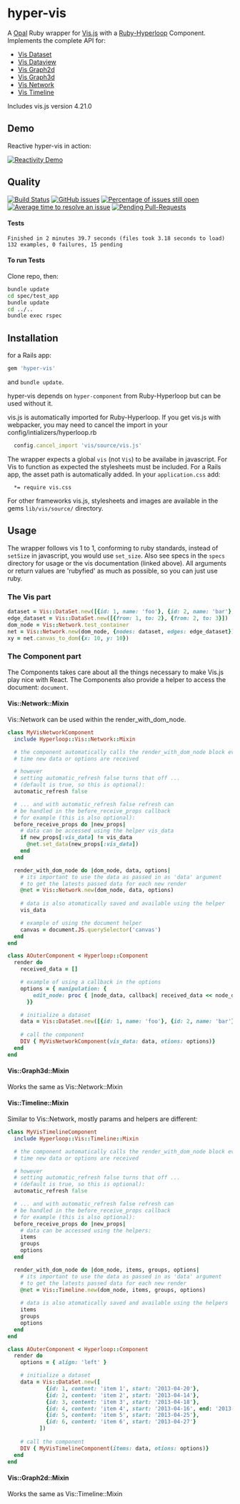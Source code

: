 # hyper-vis

A [Opal](http://opalrb.com) Ruby wrapper for [Vis.js](http://visjs.org) with a [Ruby-Hyperloop](http://ruby-hyperloop.org) Component.
Implements the complete API for:
- [Vis Dataset](http://visjs.org/docs/data/dataset.html)
- [Vis Dataview](http://visjs.org/docs/data/dataview.html)
- [Vis Graph2d](http://visjs.org/docs/graph2d/)
- [Vis Graph3d](http://visjs.org/docs/graph3d/)
- [Vis Network](http://visjs.org/docs/network/)
- [Vis Timeline](http://visjs.org/docs/timeline/)

Includes vis.js version 4.21.0

## Demo

Reactive hyper-vis in action:

[![Reactivity Demo](http://img.youtube.com/vi/fPSpESBbeMQ/0.jpg)](http://www.youtube.com/watch?v=fPSpESBbeMQ "Reactivity Demo")

## Quality
[![Build Status](https://semaphoreci.com/api/v1/janbiedermann/hyper-vis/branches/master/shields_badge.svg)](https://semaphoreci.com/janbiedermann/hyper-vis)
[![GitHub issues](https://img.shields.io/github/issues/janbiedermann/hyper-vis.svg)](https://github.com/janbiedermann/hyper-vis/issues)
[![Percentage of issues still open](http://isitmaintained.com/badge/open/janbiedermann/hyper-vis.svg)](http://isitmaintained.com/project/janbiedermann/hyper-vis "Percentage of issues still open")
[![Average time to resolve an issue](http://isitmaintained.com/badge/resolution/janbiedermann/hyper-vis.svg)](http://isitmaintained.com/project/janbiedermann/hyper-vis "Average time to resolve an issue")
[![Pending Pull-Requests](http://githubbadges.herokuapp.com/janbiedermann/hyper-vis/pulls.svg)](https://github.com/janbiedermann/hyper-vis/pulls)

#### Tests
```
Finished in 2 minutes 39.7 seconds (files took 3.18 seconds to load)
132 examples, 0 failures, 15 pending
```
#### To run Tests
Clone repo, then:
```bash
bundle update
cd spec/test_app
bundle update
cd ../..
bundle exec rspec
```

## Installation
for a Rails app:
```ruby
gem 'hyper-vis'
```
and `bundle update`.

hyper-vis depends on `hyper-component` from Ruby-Hyperloop but can be used without it.

vis.js is automatically imported for Ruby-Hyperloop. If you get vis.js with webpacker, you may need to cancel the import in your config/intializers/hyperloop.rb
```ruby
  config.cancel_import 'vis/source/vis.js'
```
The wrapper expects a global `vis` (not `Vis`) to be availabe in javascript.
For Vis to function as expected the stylesheets must be included.
For a Rails app, the asset path is automatically added. 
In your `application.css` add:
```
  *= require vis.css
```
For other frameworks vis.js, stylesheets and images are available in the gems `lib/vis/source/` directory.

## Usage

The wrapper follows vis 1 to 1, conforming to ruby standards, instead of `setSize` in javascript, you would use `set_size`. Also see specs in the `specs` directory for usage or the vis documentation (linked above).
All arguments or return values are 'rubyfied' as much as possible, so you can just use ruby.

### The Vis part
```ruby
dataset = Vis::DataSet.new([{id: 1, name: 'foo'}, {id: 2, name: 'bar'}, {id: 3, name: 'pub'}])
edge_dataset = Vis::DataSet.new([{from: 1, to: 2}, {from: 2, to: 3}])
dom_node = Vis::Network.test_container
net = Vis::Network.new(dom_node, {nodes: dataset, edges: edge_dataset})
xy = net.canvas_to_dom({x: 10, y: 10})
```
### The Component part
The Components takes care about all the things necessary to make Vis.js play nice with React.
The Components also provide a helper to access the document: `document`.

#### Vis::Network::Mixin
Vis::Network can be used within the render_with_dom_node.
```ruby
class MyVisNetworkComponent
  include Hyperloop::Vis::Network::Mixin

  # the component automatically calls the render_with_dom_node block every
  # time new data or options are received

  # however
  # setting automatic_refresh false turns that off ...
  # (default is true, so this is optional):
  automatic_refresh false

  # ... and with automatic_refresh false refresh can
  # be handled in the before_receive_props callback
  # for example (this is also optional):
  before_receive_props do |new_props|
    # data can be accessed using the helper vis_data
    if new_props[:vis_data] != vis_data
      @net.set_data(new_props[:vis_data])
    end
  end

  render_with_dom_node do |dom_node, data, options|
    # its important to use the data as passed in as 'data' argument
    # to get the latests passed data for each new render
    @net = Vis::Network.new(dom_node, data, options)
    
    # data is also atomatically saved and available using the helper
    vis_data

    # example of using the document helper
    canvas = document.JS.querySelector('canvas')
  end
end

class AOuterComponent < Hyperloop::Component
  render do
    received_data = []

    # example of using a callback in the options
    options = { manipulation: {
        edit_node: proc { |node_data, callback| received_data << node_data }
      }}

    # initialize a dataset
    data = Vis::DataSet.new([{id: 1, name: 'foo'}, {id: 2, name: 'bar'}, {id: 3, name: 'pub'}])
    
    # call the component
    DIV { MyVisNetworkComponent(vis_data: data, otions: options)}
  end
end
```
#### Vis::Graph3d::Mixin
Works the same as Vis::Network::Mixin

#### Vis::Timeline::Mixin
Similar to Vis::Network, mostly params and helpers are different:
```ruby
class MyVisTimelineComponent
  include Hyperloop::Vis::Timeline::Mixin

  # the component automatically calls the render_with_dom_node block every
  # time new data or options are received

  # however
  # setting automatic_refresh false turns that off ...
  # (default is true, so this is optional):
  automatic_refresh false

  # ... and with automatic_refresh false refresh can
  # be handled in the before_receive_props callback
  # for example (this is also optional):
  before_receive_props do |new_props|
    # data can be accessed using the helpers:
    items
    groups
    options
  end

  render_with_dom_node do |dom_node, items, groups, options|
    # its important to use the data as passed in as 'data' argument
    # to get the latests passed data for each new render
    @net = Vis::Timeline.new(dom_node, items, groups, options)
    
    # data is also atomatically saved and available using the helpers
    items
    groups
    options
  end
end

class AOuterComponent < Hyperloop::Component
  render do
    options = { align: 'left' }

    # initialize a dataset
    data = Vis::DataSet.new([
            {id: 1, content: 'item 1', start: '2013-04-20'},
            {id: 2, content: 'item 2', start: '2013-04-14'},
            {id: 3, content: 'item 3', start: '2013-04-18'},
            {id: 4, content: 'item 4', start: '2013-04-16', end: '2013-04-19'},
            {id: 5, content: 'item 5', start: '2013-04-25'},
            {id: 6, content: 'item 6', start: '2013-04-27'}
          ])
    
    # call the component
    DIV { MyVisTimelineComponent(items: data, otions: options)}
  end
end
```
#### Vis::Graph2d::Mixin
Works the same as Vis::Timeline::Mixin
